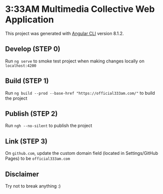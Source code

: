 # 3:33AM Multimedia Collective Web Application

This project was generated with [Angular CLI](https://github.com/angular/angular-cli) version 8.1.2.

## Develop (STEP 0)

Run `ng serve` to smoke test project when making changes locally on `localhost:4200`

## Build (STEP 1)

Run `ng build --prod --base-href "https://official333am.com/"` to build the project

## Publish (STEP 2)

Run `ngh --no-silent` to publish the project

## Link (STEP 3)

On `github.com`, update the custom domain field (located in Settings/GitHub Pages) to be `official333am.com`

## Disclaimer

Try not to break anything :)

